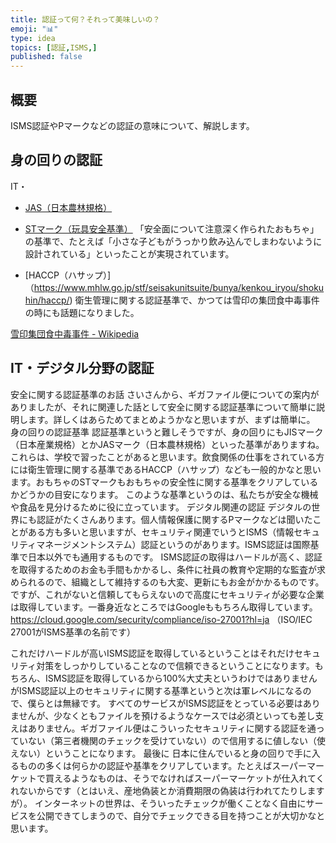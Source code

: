 ```yaml
---
title: 認証って何？それって美味しいの？
emoji: "📊"
type: idea
topics: [認証,ISMS,]
published: false
---
```

## 概要
ISMS認証やPマークなどの認証の意味について、解説します。

## 身の回りの認証
IT・

- [JAS（日本農林規格）](https://www.maff.go.jp/j/jas/)

- [STマーク（玩具安全基準）](https://www.toys.or.jp/jigyou_st_top.html)
「安全面について注意深く作られたおもちゃ」の基準で、たとえば「小さな子どもがうっかり飲み込んでしまわないように設計されている」といったことが実現されています。
- [HACCP（ハサップ）]（https://www.mhlw.go.jp/stf/seisakunitsuite/bunya/kenkou_iryou/shokuhin/haccp/)
衛生管理に関する認証基準で、かつては雪印の集団食中毒事件の時にも話題になりました。

[雪印集団食中毒事件 - Wikipedia](https://ja.wikipedia.org/wiki/%E9%9B%AA%E5%8D%B0%E9%9B%86%E5%9B%A3%E9%A3%9F%E4%B8%AD%E6%AF%92%E4%BA%8B%E4%BB%B6)

## IT・デジタル分野の認証


安全に関する認証基準のお話
さいさんから、ギガファイル便についての案内がありましたが、それに関連した話として安全に関する認証基準について簡単に説明します。詳しくはあらためてまとめようかなと思いますが、まずは簡単に。
身の回りの認証基準
認証基準というと難しそうですが、身の回りにもJISマーク（日本産業規格）とかJASマーク（日本農林規格）といった基準がありますね。これらは、学校で習ったことがあると思います。飲食関係の仕事をされている方には衛生管理に関する基準であるHACCP（ハサップ）なども一般的かなと思います。おもちゃのSTマークもおもちゃの安全性に関する基準をクリアしているかどうかの目安になります。
このような基準というのは、私たちが安全な機械や食品を見分けるために役に立っています。
デジタル関連の認証
デジタルの世界にも認証がたくさんあります。個人情報保護に関するPマークなどは聞いたことがある方も多いと思いますが、セキュリティ関連でいうとISMS（情報セキュリティマネージメントシステム）認証というのがあります。ISMS認証は国際基準で日本以外でも通用するものです。
ISMS認証の取得はハードルが高く、認証を取得するためのお金も手間もかかるし、条件に社員の教育や定期的な監査が求められるので、組織として維持するのも大変、更新にもお金がかかるものです。ですが、これがないと信頼してもらえないので高度にセキュリティが必要な企業は取得しています。一番身近なところではGoogleももちろん取得しています。
https://cloud.google.com/security/compliance/iso-27001?hl=ja
（ISO/IEC 27001がISMS基準の名前です）

これだけハードルが高いISMS認証を取得しているということはそれだけセキュリティ対策をしっかりしていることなので信頼できるということになります。もちろん、ISMS認証を取得しているから100%大丈夫というわけではありませんがISMS認証以上のセキュリティに関する基準というと次は軍レベルになるので、僕らとは無縁です。
すべてのサービスがISMS認証をとっている必要はありませんが、少なくともファイルを預けるようなケースでは必須といっても差し支えはありません。ギガファイル便はこういったセキュリティに関する認証を通っていない（第三者機関のチェックを受けていない）ので信用するに値しない（使えない）ということになります。
最後に
日本に住んでいると身の回りで手に入るものの多くは何らかの認証や基準をクリアしています。たとえばスーパーマーケットで買えるようなものは、そうでなければスーパーマーケットが仕入れてくれないからです（とはいえ、産地偽装とか消費期限の偽装は行われてたりしますが）。
インターネットの世界は、そういったチェックが働くことなく自由にサービスを公開できてしまうので、自分でチェックできる目を持つことが大切かなと思います。